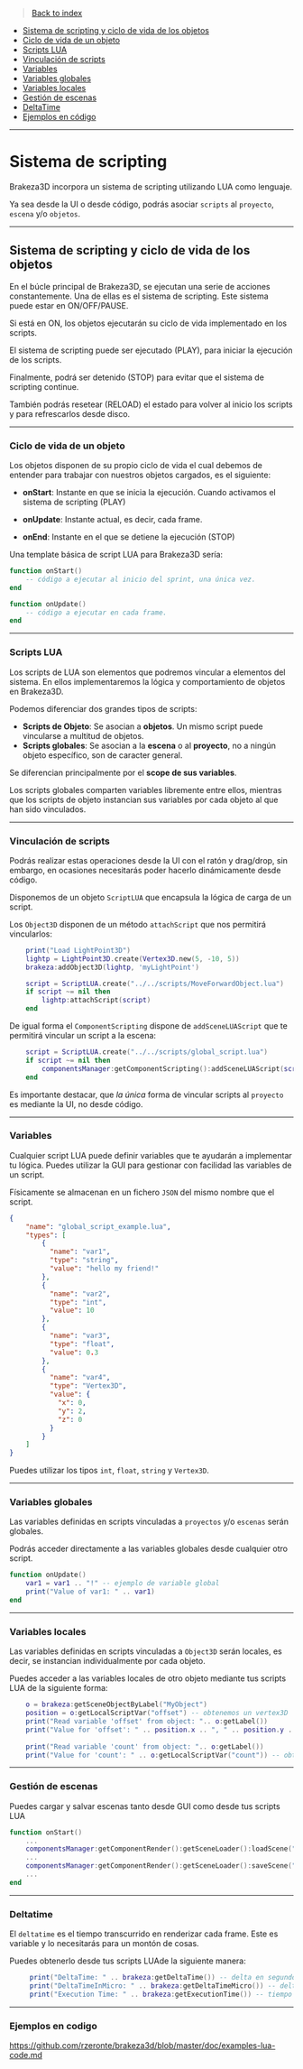 > [Back to index](https://github.com/rzeronte/brakeza3d/blob/master/doc/00-index.md)

- [Sistema de scripting y ciclo de vida de los objetos](#sistema-de-scripting-y-ciclo-de-vida-de-los-objetos)
- [Ciclo de vida de un objeto](#ciclo-de-vida-de-un-objeto)
- [Scripts LUA](#scripts-lua)
- [Vinculación de scripts](#vinculación-de-scripts)
- [Variables](#variables)
- [Variables globales](#variables-globales)
- [Variables locales](#variables-locales)
- [Gestión de escenas](#gestión-de-escenas)
- [DeltaTime](#deltatime)
- [Ejemplos en código](#ejemplos-en-codigo)

---

# Sistema de scripting

Brakeza3D incorpora un sistema de scripting utilizando LUA como lenguaje.

Ya sea desde la UI o desde código, podrás asociar ``scripts`` al ``proyecto``, 
``escena`` y/o ``objetos``.

---
 
## Sistema de scripting y ciclo de vida de los objetos

En el búcle principal de Brakeza3D, se ejecutan una serie de acciones constantemente. Una de ellas
es el sistema de scripting. Este sistema puede estar en ON/OFF/PAUSE.

Si está en ON, los objetos ejecutarán su ciclo de vida implementado en los scripts.

El sistema de scripting puede ser ejecutado (PLAY), para iniciar la ejecución de los scripts.

Finalmente, podrá ser detenido (STOP) para evitar que el sistema de scripting continue.

También podrás resetear (RELOAD) el estado para volver al inicio los scripts y para refrescarlos desde disco.

---

### Ciclo de vida de un objeto

Los objetos disponen de su propio ciclo de vida el cual debemos de entender para trabajar con nuestros objetos cargados, es el siguiente:

- **onStart**: Instante en que se inicia la ejecución. Cuando activamos el sistema de scripting (PLAY)

- **onUpdate**: Instante actual, es decir, cada frame.

- **onEnd**: Instante en el que se detiene la ejecución (STOP)

Una template básica de script LUA para Brakeza3D sería:

```lua
function onStart()
    -- código a ejecutar al inicio del sprint, una única vez.
end

function onUpdate()
    -- código a ejecutar en cada frame.
end
```
---

### Scripts LUA

Los scripts de LUA son elementos que podremos vincular a elementos del sistema. En ellos implementaremos la lógica y comportamiento de objetos en Brakeza3D.

Podemos diferenciar dos grandes tipos de scripts:

- **Scripts de Objeto**: Se asocian a **objetos**. Un mismo script puede vincularse a multitud de objetos.
- **Scripts globales**: Se asocian a la **escena** o al **proyecto**, no a ningún objeto específico, son de caracter general.

Se diferencian principalmente por el **scope de sus variables**.

Los scripts globales comparten variables libremente entre ellos, mientras que los scripts de objeto instancian sus variables por cada objeto al
que han sido vinculados.

---

### Vinculación de scripts

Podrás realizar estas operaciones desde la UI con el ratón y drag/drop, sin embargo, 
en ocasiones necesitarás poder hacerlo dinámicamente desde código.

Disponemos de un objeto ``ScriptLUA`` que encapsula la lógica de carga de un script.


Los `Object3D` disponen de un método `attachScript` que nos permitirá vincularlos:

```lua
    print("Load LightPoint3D")
    lightp = LightPoint3D.create(Vertex3D.new(5, -10, 5))
    brakeza:addObject3D(lightp, 'myLightPoint')

    script = ScriptLUA.create("../../scripts/MoveForwardObject.lua")
    if script ~= nil then
        lightp:attachScript(script)
    end
```

De igual forma el ``ComponentScripting`` dispone de ``addSceneLUAScript`` que te permitirá vincular
un script a la escena:

```lua
    script = ScriptLUA.create("../../scripts/global_script.lua")
    if script ~= nil then
        componentsManager:getComponentScripting():addSceneLUAScript(script)
    end
```

Es importante destacar, que *la única* forma de vincular scripts al ``proyecto`` es mediante la UI, no desde código.

---

### Variables

Cualquier script LUA puede definir variables que te ayudarán a implementar tu lógica. Puedes utilizar la GUI
para gestionar con facilidad las variables de un script.

Físicamente se almacenan en un fichero ``JSON`` del mismo nombre que el script.

```json
{
	"name":	"global_script_example.lua",
	"types": [
        {
          "name": "var1",
          "type": "string",
          "value": "hello my friend!"
        },
        {
          "name": "var2",
          "type": "int",
          "value": 10
        },
        {
          "name": "var3",
          "type": "float",
          "value": 0.3
        },
        {
          "name": "var4",
          "type": "Vertex3D",
          "value": {
            "x": 0,
            "y": 2,
            "z": 0
          }
        }
    ]
}
```
Puedes utilizar los tipos `int`, `float`, `string` y `Vertex3D`.

---

### Variables globales

Las variables definidas en scripts vinculadas a ``proyectos`` y/o `escenas` serán globales.

Podrás acceder directamente a las variables globales desde cualquier otro
script.

```lua
function onUpdate()
    var1 = var1 .. "!" -- ejemplo de variable global
    print("Value of var1: " .. var1)
end

```

---

### Variables locales

Las variables definidas en scripts vinculadas a ``Object3D`` serán locales, 
es decir, se instancian individualmente por cada objeto.

Puedes acceder a las variables locales de otro objeto mediante tus scripts LUA
de la siguiente forma:

```lua
    o = brakeza:getSceneObjectByLabel("MyObject")
    position = o:getLocalScriptVar("offset") -- obtenemos un vertex3D
    print("Read variable 'offset' from object: ".. o:getLabel())
    print("Value for 'offset': " .. position.x .. ", " .. position.y .. ", " .. position.z)
    
    print("Read variable 'count' from object: ".. o:getLabel())
    print("Value for 'count': " .. o:getLocalScriptVar("count")) -- obtenemos int
```

---

### Gestión de escenas

Puedes cargar y salvar escenas tanto desde GUI como desde tus scripts LUA

```lua
function onStart()
    ...
    componentsManager:getComponentRender():getSceneLoader():loadScene("../scenes/scene_example.json")
    ...
    componentsManager:getComponentRender():getSceneLoader():saveScene("../scenes/scene_example.json")
    ...
end
```

---

### Deltatime

El `deltatime` es el tiempo transcurrido en renderizar cada frame. Este es variable y lo necesitarás para un montón
de cosas.

Puedes obtenerlo desde tus scripts LUAde la siguiente manera:

```lua
     print("DeltaTime: " .. brakeza:getDeltaTime()) -- delta en segundos
     print("DeltaTimeInMicro: " .. brakeza:getDeltaTimeMicro()) -- delta en microsegundos
     print("Execution Time: " .. brakeza:getExecutionTime()) -- tiempo total de ejecución
```

---

### Ejemplos en codigo

https://github.com/rzeronte/brakeza3d/blob/master/doc/examples-lua-code.md
